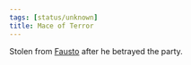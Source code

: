 ```yaml
---
tags: [status/unknown]
title: Mace of Terror
---
```



Stolen from [Fausto](<../../../../people/chardonians/fausto.md>) after he betrayed the party.